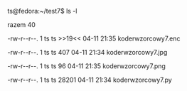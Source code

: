 ts@fedora:~/test7$ ls -l

razem 40 

-rw-r--r--. 1 ts ts    >>19<< 04-11 21:35 koderwzorcowy7.enc

-rw-r--r--. 1 ts ts   407 04-11 21:34 koderwzorcowy7.jpg

-rw-r--r--. 1 ts ts    96 04-11 21:35 koderwzorcowy7.png

-rw-r--r--. 1 ts ts 28201 04-11 21:34 koderwzorcowy7.py




